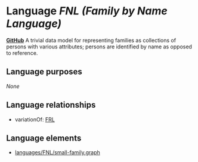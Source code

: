 # Language _FNL (Family by Name Language)_
**[GitHub](https://github.com/softlang/yas/blob/master/FNL)**
A trivial data model for representing families as collections of persons with various attributes; persons are identified by name as opposed to reference.

## Language purposes
_None_

## Language relationships
* variationOf: [FRL](http://softlang.github.io/yas/languages/FRL.html)

## Language elements
* [languages/FNL/small-family.graph](../../languages/FNL/small-family.graph)
